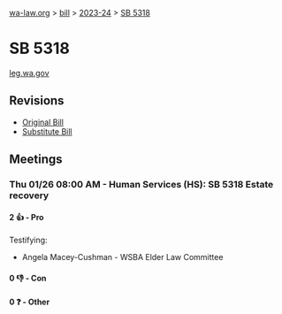[wa-law.org](/) > [bill](/bill/) > [2023-24](/bill/2023-24/) > [SB 5318](/bill/2023-24/sb/5318/)

# SB 5318
[leg.wa.gov](https://app.leg.wa.gov/billsummary?BillNumber=5318&Year=2023&Initiative=false)

## Revisions
* [Original Bill](1/)
* [Substitute Bill](S/)

## Meetings
### Thu 01/26 08:00 AM - Human Services (HS): SB 5318 Estate recovery
#### 2 👍 - Pro
Testifying:
* Angela Macey-Cushman - WSBA Elder Law Committee

#### 0 👎 - Con

#### 0 ❓ - Other
